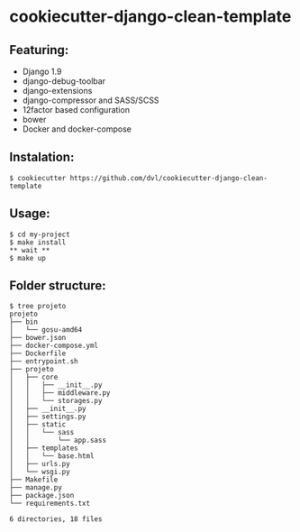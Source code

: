 # cookiecutter-django-clean-template

## Featuring:

* Django 1.9
* django-debug-toolbar
* django-extensions
* django-compressor and SASS/SCSS
* 12factor based configuration
* bower
* Docker and docker-compose

## Instalation:

    $ cookiecutter https://github.com/dvl/cookiecutter-django-clean-template
    
## Usage:

    $ cd my-project
    $ make install
    ** wait **
    $ make up
    
## Folder structure:

    $ tree projeto
    projeto
    ├── bin
    │   └── gosu-amd64
    ├── bower.json
    ├── docker-compose.yml
    ├── Dockerfile
    ├── entrypoint.sh
    ├── projeto
    │   ├── core
    │   │   ├── __init__.py
    │   │   ├── middleware.py
    │   │   └── storages.py
    │   ├── __init__.py
    │   ├── settings.py
    │   ├── static
    │   │   └── sass
    │   │       └── app.sass
    │   ├── templates
    │   │   └── base.html
    │   ├── urls.py
    │   └── wsgi.py
    ├── Makefile
    ├── manage.py
    ├── package.json
    └── requirements.txt

    6 directories, 18 files

